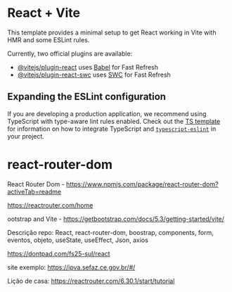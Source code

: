# React + Vite

This template provides a minimal setup to get React working in Vite with HMR and some ESLint rules.

Currently, two official plugins are available:

- [@vitejs/plugin-react](https://github.com/vitejs/vite-plugin-react/blob/main/packages/plugin-react) uses [Babel](https://babeljs.io/) for Fast Refresh
- [@vitejs/plugin-react-swc](https://github.com/vitejs/vite-plugin-react/blob/main/packages/plugin-react-swc) uses [SWC](https://swc.rs/) for Fast Refresh

## Expanding the ESLint configuration

If you are developing a production application, we recommend using TypeScript with type-aware lint rules enabled. Check out the [TS template](https://github.com/vitejs/vite/tree/main/packages/create-vite/template-react-ts) for information on how to integrate TypeScript and [`typescript-eslint`](https://typescript-eslint.io) in your project.
# react-router-dom

React Router Dom - https://www.npmjs.com/package/react-router-dom?activeTab=readme

https://reactrouter.com/home

ootstrap and Vite - https://getbootstrap.com/docs/5.3/getting-started/vite/

Descrição repo: React, react-router-dom, boostrap, components, form, eventos, objeto, useState, useEffect, Json, axios

https://dontpad.com/fs25-sul/react

site exemplo: https://ipva.sefaz.ce.gov.br/#/

Lição de casa: https://reactrouter.com/6.30.1/start/tutorial